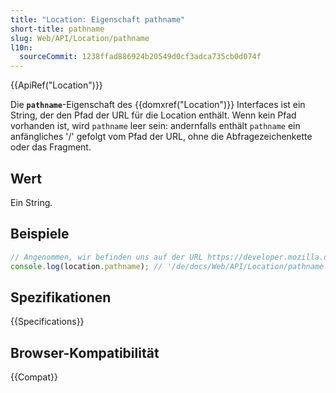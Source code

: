 ```yaml
---
title: "Location: Eigenschaft pathname"
short-title: pathname
slug: Web/API/Location/pathname
l10n:
  sourceCommit: 1238ffad886924b20549d0cf3adca735cb0d074f
---
```


{{ApiRef("Location")}}

Die **`pathname`**-Eigenschaft des {{domxref("Location")}}
Interfaces ist ein String, der den Pfad der URL für die Location enthält. Wenn kein Pfad vorhanden ist, wird `pathname` leer sein: andernfalls enthält `pathname` ein anfängliches '/' gefolgt vom Pfad der URL, ohne die Abfragezeichenkette oder das Fragment.

## Wert

Ein String.

## Beispiele

```js
// Angenommen, wir befinden uns auf der URL https://developer.mozilla.org/de/docs/Web/API/Location/pathname#examples
console.log(location.pathname); // '/de/docs/Web/API/Location/pathname'
```

## Spezifikationen

{{Specifications}}

## Browser-Kompatibilität

{{Compat}}
